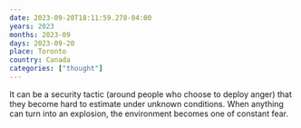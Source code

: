 ```yaml
---
date: 2023-09-20T18:11:59.278-04:00
years: 2023
months: 2023-09
days: 2023-09-20
place: Toronto
country: Canada
categories: ["thought"]
---
```

It can be a security tactic (around people who choose to deploy anger) that they become hard to estimate under unknown conditions. When anything can turn into an explosion, the environment becomes one of constant fear.
